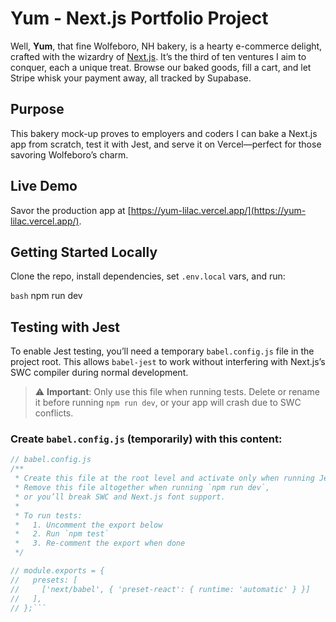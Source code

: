 # Yum - Next.js Portfolio Project

Well, **Yum**, that fine Wolfeboro, NH bakery, is a hearty e-commerce delight, crafted with the wizardry of [Next.js](https://nextjs.org). It’s the third of ten ventures I aim to conquer, each a unique treat. Browse our baked goods, fill a cart, and let Stripe whisk your payment away, all tracked by Supabase.

## Purpose

This bakery mock-up proves to employers and coders I can bake a Next.js app from scratch, test it with Jest, and serve it on Vercel—perfect for those savoring Wolfeboro’s charm.

## Live Demo

Savor the production app at [https://yum-lilac.vercel.app/](https://yum-lilac.vercel.app/).

## Getting Started Locally

Clone the repo, install dependencies, set `.env.local` vars, and run:

```bash```
npm run dev


## Testing with Jest

To enable Jest testing, you’ll need a temporary `babel.config.js` file in the project root. This allows `babel-jest` to work without interfering with Next.js’s SWC compiler during normal development.

> ⚠️ **Important**: Only use this file when running tests. Delete or rename it before running `npm run dev`, or your app will crash due to SWC conflicts.

### Create `babel.config.js` (temporarily) with this content:

```js
// babel.config.js
/**
 * Create this file at the root level and activate only when running Jest tests.
 * Remove this file altogether when running `npm run dev`, 
 * or you’ll break SWC and Next.js font support.
 *
 * To run tests:
 *   1. Uncomment the export below
 *   2. Run `npm test`
 *   3. Re-comment the export when done
 */

// module.exports = {
//   presets: [
//     ['next/babel', { 'preset-react': { runtime: 'automatic' } }]
//   ],
// };```
